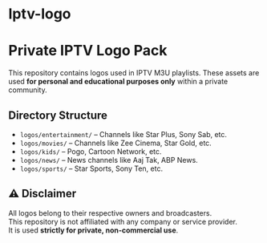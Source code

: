 # Iptv-logo
# Private IPTV Logo Pack

This repository contains logos used in IPTV M3U playlists. These assets are used **for personal and educational purposes only** within a private community.

## Directory Structure

- `logos/entertainment/` – Channels like Star Plus, Sony Sab, etc.
- `logos/movies/` – Channels like Zee Cinema, Star Gold, etc.
- `logos/kids/` – Pogo, Cartoon Network, etc.
- `logos/news/` – News channels like Aaj Tak, ABP News.
- `logos/sports/` – Star Sports, Sony Ten, etc.

## ⚠️ Disclaimer

All logos belong to their respective owners and broadcasters.  
This repository is not affiliated with any company or service provider.  
It is used **strictly for private, non-commercial use**.
